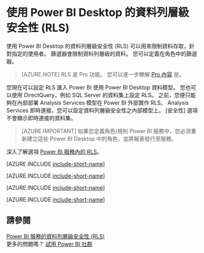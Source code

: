 <properties
pageTitle="使用 Power BI Desktop 的資料列層級安全性 (RLS)"
description="如何設定匯入的資料集和 DirectQuery，Power BI Desktop 中的資料列層級安全性。"
services="powerbi"
documentationCenter=""
authors="guyinacube"
manager="mblythe"
backup=""
editor=""
tags=""
qualityFocus="no"
qualityDate=""/>

<tags
ms.service="powerbi"
ms.devlang="NA"
ms.topic="article"
ms.tgt_pltfrm="na"
ms.workload="powerbi"
ms.date="09/21/2016"
ms.author="asaxton"/>
# 使用 Power BI Desktop 的資料列層級安全性 (RLS)

使用 Power BI Desktop 的資料列層級安全性 (RLS) 可以用來限制資料存取，針對指定的使用者。 篩選器會限制資料列層級的資料。 您可以定義在角色中的篩選器。

> [AZURE.NOTE] RLS 是 Pro 功能。 您可以進一步瞭解 [Pro 內容](powerbi-power-bi-pro-content-what-is-it.md) 是。

您現在可以設定 RLS 匯入 Power BI 使用 Power BI Desktop 資料模型。 您也可以使用 DirectQuery，例如 SQL Server 的資料集上設定 RLS。 之前，您便只能夠在內部部署 Analysis Services 模型在 Power BI 外部實作 RLS。 Analysis Services 即時連接，您可以設定資料列層級安全性之內部模型上。 [安全性] 選項不會顯示即時連接的資料集。

> [AZURE.IMPORTANT] 如果您定義角色/規則 Power BI 服務中，您必須重新建立這些 Power BI Desktop 中的角色，並將報表發行至服務。

深入了解選項 [Power BI 服務內的 RLS](powerbi-admin-rls.md)。

[AZURE.INCLUDE [include-short-name](../includes/rls-desktop-define-roles.md)]

[AZURE.INCLUDE [include-short-name](../includes/rls-desktop-view-as-roles.md)]

[AZURE.INCLUDE [include-short-name](../includes/rls-limitations.md)]

[AZURE.INCLUDE [include-short-name](../includes/rls-faq.md)]

## 請參閱

[Power BI 服務的資料列層級安全性 (RLS)](powerbi-admin-rls.md)  
更多的問題嗎？ [試用 Power BI 社群](http://community.powerbi.com/)